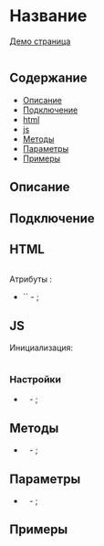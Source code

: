 # Название

[Демо страница](https://sulky-cat.github.io/)

<img align="middle" alt="" src="./">

## Содержание
- [Описание](#описание)
- [Подключение](#подключение)
- [html](#html)
- [js](#js)
- [Методы](#Методы)
- [Параметры](#параметры)
- [Примеры](#примеры)

## Описание


## Подключение



## HTML
```html

``` 
Атрибуты : 
* `` - ;

## JS
Инициализация:
```js

``` 

### Настройки
* ` ` - ;

## Методы
* ` ` - ;

## Параметры
* ` ` - ;

## Примеры
